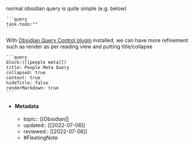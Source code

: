 normal obsidian query is quite simple (e.g. below)
~~~prose
```query
task-todo:""
```
~~~

With [Obsidian Query Control plugin](https://github.com/nothingislost/obsidian-query-control) installed, we can have more refinement such as render as per reading view and putting title/collapse
~~~prose
```query
block:([[people meta]])
title: People Meta Query
collapsed: true
context: true
hideTitle: false
renderMarkdown: true
```
~~~

- #### Metadata
	- topic:: [[Obsidian]]
	- updated:: [[2022-07-06]]
	- reviewed:: [[2022-07-06]]
	- #FleetingNote 
